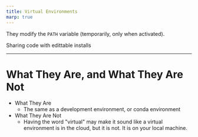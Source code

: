 ```yaml
---
title: Virtual Environments
marp: true
---
```



They modify the `PATH` variable (temporarily, only when activated).

Sharing code with edittable installs

---

# What They Are, and What They Are Not

- What They Are
  - The same as a development environment, or conda environment
- What They Are Not
  - Having the word "virtual" may make it sound like a virtual environment is in the cloud, but it is not. It is on your local machine.




